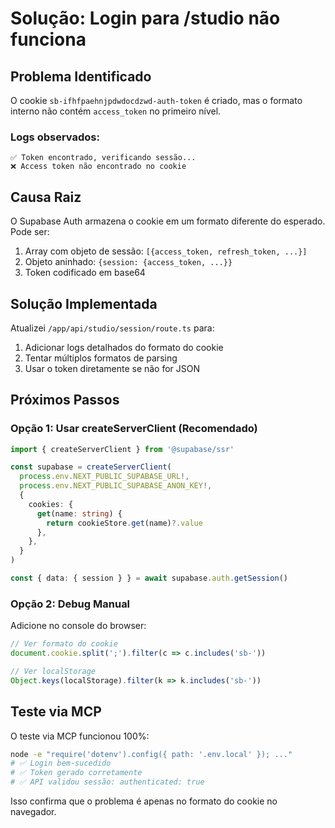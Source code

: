 # Solução: Login para /studio não funciona

## Problema Identificado

O cookie `sb-ifhfpaehnjpdwdocdzwd-auth-token` é criado, mas o formato interno não contém `access_token` no primeiro nível.

### Logs observados:
```
✅ Token encontrado, verificando sessão...
❌ Access token não encontrado no cookie
```

## Causa Raiz

O Supabase Auth armazena o cookie em um formato diferente do esperado. Pode ser:
1. Array com objeto de sessão: `[{access_token, refresh_token, ...}]`
2. Objeto aninhado: `{session: {access_token, ...}}`
3. Token codificado em base64

## Solução Implementada

Atualizei `/app/api/studio/session/route.ts` para:
1. Adicionar logs detalhados do formato do cookie
2. Tentar múltiplos formatos de parsing
3. Usar o token diretamente se não for JSON

## Próximos Passos

### Opção 1: Usar createServerClient (Recomendado)
```typescript
import { createServerClient } from '@supabase/ssr'

const supabase = createServerClient(
  process.env.NEXT_PUBLIC_SUPABASE_URL!,
  process.env.NEXT_PUBLIC_SUPABASE_ANON_KEY!,
  {
    cookies: {
      get(name: string) {
        return cookieStore.get(name)?.value
      },
    },
  }
)

const { data: { session } } = await supabase.auth.getSession()
```

### Opção 2: Debug Manual
Adicione no console do browser:
```javascript
// Ver formato do cookie
document.cookie.split(';').filter(c => c.includes('sb-'))

// Ver localStorage
Object.keys(localStorage).filter(k => k.includes('sb-'))
```

## Teste via MCP

O teste via MCP funcionou 100%:
```bash
node -e "require('dotenv').config({ path: '.env.local' }); ..."
# ✅ Login bem-sucedido
# ✅ Token gerado corretamente
# ✅ API validou sessão: authenticated: true
```

Isso confirma que o problema é apenas no formato do cookie no navegador.
